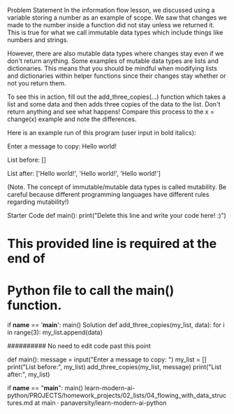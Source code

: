 Problem Statement
In the information flow lesson, we discussed using a variable storing a number as an example of scope. We saw that changes we made to the number inside a function did not stay unless we returned it. This is true for what we call immutable data types which include things like numbers and strings.

However, there are also mutable data types where changes stay even if we don't return anything. Some examples of mutable data types are lists and dictionaries. This means that you should be mindful when modifying lists and dictionaries within helper functions since their changes stay whether or not you return them.

To see this in action, fill out the add_three_copies(...) function which takes a list and some data and then adds three copies of the data to the list. Don't return anything and see what happens! Compare this process to the x = change(x) example and note the differences.

Here is an example run of this program (user input in bold italics):

Enter a message to copy: Hello world!

List before: []

List after: ['Hello world!', 'Hello world!', 'Hello world!']

(Note. The concept of immutable/mutable data types is called mutability. Be careful because different programming languages have different rules regarding mutability!)

Starter Code
def main():
    print("Delete this line and write your code here! :)")


# This provided line is required at the end of
# Python file to call the main() function.
if __name__ == '__main__':
    main()
Solution
def add_three_copies(my_list, data):
    for i in range(3):
        my_list.append(data)

########## No need to edit code past this point

def main():
    message = input("Enter a message to copy: ")
    my_list = []
    print("List before:", my_list)
    add_three_copies(my_list, message)
    print("List after:", my_list)

if __name__ == "__main__":
    main()
learn-modern-ai-python/PROJECTS/homework_projects/02_lists/04_flowing_with_data_structures.md at main · panaversity/learn-modern-ai-python 